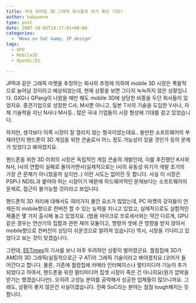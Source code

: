 ```yaml
---
title: 국내 모바일 3D 그래픽 회사들의 위기 혹은 기회?
author: babyworm
type: post
date: 2007-10-05T14:17:01+00:00
categories:
  - 'News on SoC &amp; IP design'
tags:
  - GPU
  - Mobile3D
  - OpenGL|ES

---
```

JPR과 같은 그래픽 마켓을 추정하는 회사의 추정에 의하여 mobile 3D 시장은 폭발적으로 늘어날 것이라고 예상되었는데, 현재 상황을 보면 그다지 녹녹하지 않은 상황입니다. GXG나 GPang이 나왔을 때만 해도 mobile 3D에 상당한 비중을 두던 회사들이 있었지요. 중견기업으로 성장한 C사, M사뿐 아니고, 일본 T사의 기술을 도입한 V사나, 자체 기술력을 지닌 N사나 M사등.. 많은 국내 기업들이 시장 형성에 기대를 걸고 있었습니다.

하지만, 생각보다 이쪽 시장이 잘 열리지 않는 형국이었는데요.. 쓸만한 소프트웨어의 부재라던지 핸드폰이 3D 게임을 위한 콘솔로서 어느 정도 가능성이 있을 것인가 등의 문제가 있었다고 봐야겠지요.

핸드폰을 위한 3D 이외의 시장은 독립적인 게임 콘솔의 개발인데, 이를 추진했던 K사와 N사, I사의 연합이 실패로 돌아가면서(실제적으로는 I사의 유동성 위기가 개발 초기의 가장 큰 문제가 아니었을까 싶지만..) 이런 시도는 없어진 듯 합니다. 사실 이 시장은 PSP나 NDSL과 붙어야 하는 시장이기 때문에 하드웨어적인 문제보다는 소프트웨어의 문제로, 접근이 불가능할 것이라고 보입니다.

핸드폰의 3D 처리에 대해서도 여러가지 불안 요소가 많았는데, PC 마켓의 강자들이 언제든지 mobile향으로 컨버전 할 수 있는 능력을 지니고 있었고, 실제적으로도 실험적인 제품은 몇 가지 출시해 놓고 있었지요. (범용 마이크로 프로세서와는 약간 다르게, GPU같은 경우는 연산기의 집합과 관련 제어 모듈이고, 명령어 셋에 큰 영향을 받지 않아서 mobile향으로 컨버전이 상당이 쉬운것으로 알려져 있습니다) 역시, 시장을 기다리고 있었다고 보는 것이 맞겠습니다.

그런데, <A href="http://www.eetkorea.com/ART\_8800482308\_839581\_NT\_89ebbd05.HTM?click\_from=RSS" target=\_blank>EETimes</A>의 기사를 보니 아주 우려하던 상황이 벌어졌군요. 퀄컴칩에 3D가 AMD의 3D 그래픽(실질적으로근 구 ATi의 그래픽 기술이라고 봐야겠지요.)코어가 들어간다고 합니다. 물론, 기존에 퀄컴칩에 카메라 인터페이스나 멀티미디어 기능이 추가되었다고 하여서, 핸드폰을 위한 멀티미디어 칩셋 시장이 죽은 건 아니지요(원가 압박을 받기는 했겠습니다만). 오히려 고성능 분야를 공략해서 성공한 업체들이 많으니까요. 그래도, 상황이 좋지 않은건 사실이겠습니다. 진짜 SoC라는 분야는 점점 tough해지는 듯 합니다.
